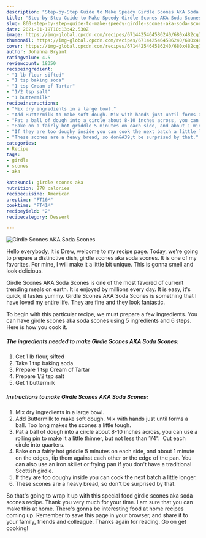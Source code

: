 ```yaml
---
description: "Step-by-Step Guide to Make Speedy Girdle Scones AKA Soda Scones"
title: "Step-by-Step Guide to Make Speedy Girdle Scones AKA Soda Scones"
slug: 860-step-by-step-guide-to-make-speedy-girdle-scones-aka-soda-scones
date: 2021-01-19T10:13:42.530Z
image: https://img-global.cpcdn.com/recipes/6714425464586240/680x482cq70/girdle-scones-aka-soda-scones-recipe-main-photo.jpg
thumbnail: https://img-global.cpcdn.com/recipes/6714425464586240/680x482cq70/girdle-scones-aka-soda-scones-recipe-main-photo.jpg
cover: https://img-global.cpcdn.com/recipes/6714425464586240/680x482cq70/girdle-scones-aka-soda-scones-recipe-main-photo.jpg
author: Johanna Bryant
ratingvalue: 4.5
reviewcount: 18350
recipeingredient:
- "1 lb flour sifted"
- "1 tsp baking soda"
- "1 tsp Cream of Tartar"
- "1/2 tsp salt"
- "1 buttermilk"
recipeinstructions:
- "Mix dry ingredients in a large bowl."
- "Add Buttermilk to make soft dough. Mix with hands just until forms a ball. Too long makes the scones a little tough."
- "Pat a ball of dough into a circle about 8-10 inches across, you can use a rolling pin to make it a little thinner, but not less than 1/4&#34;.  Cut each circle into quarters."
- "Bake on a fairly hot griddle 5 minutes on each side, and about 1 minute on the edges, tip them against each other or the edge of the pan. You can also use an iron skillet or frying pan if you don&#39;t have a traditional Scottish girdle."
- "If they are too doughy inside you can cook the next batch a little longer."
- "These scones are a heavy bread, so don&#39;t be surprised by that."
categories:
- Recipe
tags:
- girdle
- scones
- aka

katakunci: girdle scones aka 
nutrition: 278 calories
recipecuisine: American
preptime: "PT16M"
cooktime: "PT41M"
recipeyield: "2"
recipecategory: Dessert

---
```



![Girdle Scones AKA Soda Scones](https://img-global.cpcdn.com/recipes/6714425464586240/680x482cq70/girdle-scones-aka-soda-scones-recipe-main-photo.jpg)

Hello everybody, it is Drew, welcome to my recipe page. Today, we're going to prepare a distinctive dish, girdle scones aka soda scones. It is one of my favorites. For mine, I will make it a little bit unique. This is gonna smell and look delicious.

Girdle Scones AKA Soda Scones is one of the most favored of current trending meals on earth. It is enjoyed by millions every day. It is easy, it's quick, it tastes yummy. Girdle Scones AKA Soda Scones is something that I have loved my entire life. They are fine and they look fantastic.




To begin with this particular recipe, we must prepare a few ingredients. You can have girdle scones aka soda scones using 5 ingredients and 6 steps. Here is how you cook it.

<!--inarticleads1-->

##### The ingredients needed to make Girdle Scones AKA Soda Scones:

1. Get 1 lb flour, sifted
1. Take 1 tsp baking soda
1. Prepare 1 tsp Cream of Tartar
1. Prepare 1/2 tsp salt
1. Get 1 buttermilk




<!--inarticleads2-->

##### Instructions to make Girdle Scones AKA Soda Scones:

1. Mix dry ingredients in a large bowl.
1. Add Buttermilk to make soft dough. Mix with hands just until forms a ball. Too long makes the scones a little tough.
1. Pat a ball of dough into a circle about 8-10 inches across, you can use a rolling pin to make it a little thinner, but not less than 1/4&#34;.  Cut each circle into quarters.
1. Bake on a fairly hot griddle 5 minutes on each side, and about 1 minute on the edges, tip them against each other or the edge of the pan. You can also use an iron skillet or frying pan if you don&#39;t have a traditional Scottish girdle.
1. If they are too doughy inside you can cook the next batch a little longer.
1. These scones are a heavy bread, so don&#39;t be surprised by that.




So that's going to wrap it up with this special food girdle scones aka soda scones recipe. Thank you very much for your time. I am sure that you can make this at home. There's gonna be interesting food at home recipes coming up. Remember to save this page in your browser, and share it to your family, friends and colleague. Thanks again for reading. Go on get cooking!
